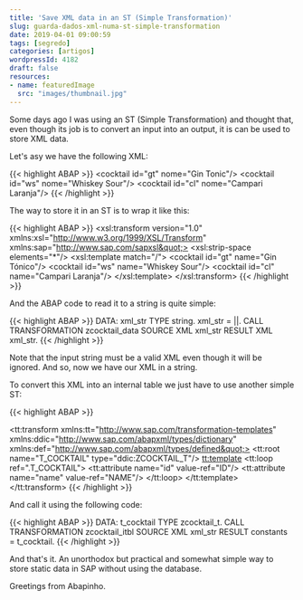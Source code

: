 ```yaml
---
title: 'Save XML data in an ST (Simple Transformation)'
slug: guarda-dados-xml-numa-st-simple-transformation
date: 2019-04-01 09:00:59
tags: [segredo]
categories: [artigos]
wordpressId: 4182
draft: false
resources:
- name: featuredImage
  src: "images/thumbnail.jpg"
---
```

Some days ago I was using an ST (Simple Transformation) and thought that, even though its job is to convert an input into an output, it is can be used to store XML data.

Let's asy we have the following XML:

{{< highlight ABAP >}}
  <cocktails>
    <cocktail id=&quot;gt&quot; nome=&quot;Gin Tonic&quot;/>
    <cocktail id=&quot;ws&quot; nome=&quot;Whiskey Sour&quot;/>
    <cocktail id=&quot;cl&quot; nome=&quot;Campari Laranja&quot;/>
  </cocktails>
{{< /highlight >}}

<!--more-->

The way to store it in an ST is to wrap it like this:

{{< highlight ABAP >}}
<xsl:transform version=&quot;1.0&quot;
  xmlns:xsl=&quot;http://www.w3.org/1999/XSL/Transform&quot;
  xmlns:sap=&quot;http://www.sap.com/sapxsl&quot;>
  <xsl:strip-space elements=&quot;*&quot;/>
  <xsl:template match=&quot;/&quot;>
    <cocktails>
      <cocktail id=&quot;gt&quot; name=&quot;Gin Tónico&quot;/>
      <cocktail id=&quot;ws&quot; name=&quot;Whiskey Sour&quot;/>
      <cocktail id=&quot;cl&quot; name=&quot;Campari Laranja&quot;/>
    </cocktails>
  </xsl:template>
</xsl:transform>
{{< /highlight >}}

And the ABAP code to read it to a string is quite simple:

{{< highlight ABAP >}}
DATA: xml_str TYPE string.
xml_str = |<x/>|.
CALL TRANSFORMATION zcocktail_data
  SOURCE XML xml_str
  RESULT XML xml_str.
{{< /highlight >}}

Note that the input string must be a valid XML even though it will be ignored.
And so, now we have our XML in a string.

To convert this XML into an internal table we just have to use another simple ST:

{{< highlight ABAP >}}
<?sap.transform simple?>
<tt:transform
  xmlns:tt=&quot;http://www.sap.com/transformation-templates&quot;
  xmlns:ddic=&quot;http://www.sap.com/abapxml/types/dictionary&quot;
  xmlns:def=&quot;http://www.sap.com/abapxml/types/defined&quot;>
  <tt:root name=&quot;T_COCKTAIL&quot; type=&quot;ddic:ZCOCKTAIL_T&quot;/>
  <tt:template>
    <cocktails>
      <tt:loop ref=&quot;.T_COCKTAIL&quot;>
        <cocktail>
          <tt:attribute name=&quot;id&quot; value-ref=&quot;ID&quot;/>
          <tt:attribute name=&quot;name&quot; value-ref=&quot;NAME&quot;/>
        </cocktail>
      </tt:loop>
    </cocktails>
  </tt:template>
</tt:transform>
{{< /highlight >}}

And call it using the following code:

{{< highlight ABAP >}}
DATA: t_cocktail TYPE zcocktail_t.
CALL TRANSFORMATION zcocktail_itbl
  SOURCE XML xml_str
  RESULT constants = t_cocktail.
{{< /highlight >}}

And that's it. An unorthodox but practical and somewhat simple way to store static data in SAP without using the database.

Greetings from Abapinho.
